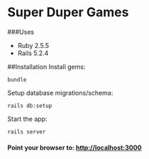 # Super Duper Games

###Uses

* Ruby 2.5.5
* Rails 5.2.4

##Installation
Install gems: 
 
    bundle 
    
 Setup database migrations/schema:
    
    rails db:setup
    
Start the app:

    rails server

#### Point your browser to: [http://localhost:3000](http://localhost:3000)